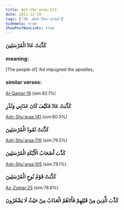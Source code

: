 ```yaml
---
title: Ash-Shu'araa:123
date: 2011-12-19
tags: ["26 .Ash-Shu'araa"]
hidemeta: true 
ShowPostNavLinks: true 
---
```

### كَذَّبَتْ عَادٌ الْمُرْسَلِينَ
### meaning: 
[The people of] ‘Ad impugned the apostles,
### similar verses: 

[Al-Qamar:18](/54/18) (sim:82.1%)

### كَذَّبَتْ عَادٌ فَكَيْفَ كَانَ عَذَابِي وَنُذُرِ

[Ash-Shu'araa:141](/26/141) (sim:80.3%)

### كَذَّبَتْ ثَمُودُ الْمُرْسَلِينَ

[Ash-Shu'araa:176](/26/176) (sim:79.5%)

### كَذَّبَ أَصْحَابُ الْأَيْكَةِ الْمُرْسَلِينَ

[Ash-Shu'araa:105](/26/105) (sim:79.1%)

### كَذَّبَتْ قَوْمُ نُوحٍ الْمُرْسَلِينَ

[Az-Zumar:25](/39/25) (sim:78.8%)

### كَذَّبَ الَّذِينَ مِنْ قَبْلِهِمْ فَأَتَاهُمُ الْعَذَابُ مِنْ حَيْثُ لَا يَشْعُرُونَ
